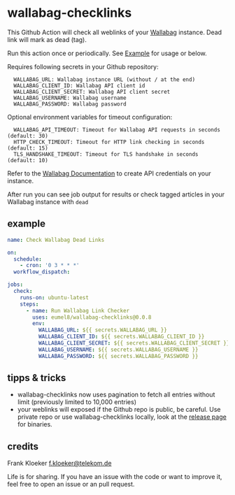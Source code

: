# wallabag-checklinks

This Github Action will check all weblinks of your [Wallabag](https://www.wallabag.org)  instance. Dead link will mark as dead (tag).

Run this action once or periodically. See [Example](./.github/workflows/wallabag-checklinks.yml) for usage or below.

Requires following secrets in your Github repository:

```
  WALLABAG_URL: Wallabag instance URL (without / at the end)
  WALLABAG_CLIENT_ID: Wallabag API client id
  WALLABAG_CLIENT_SECRET: Wallabag API client secret
  WALLABAG_USERNAME: Wallabag username
  WALLABAG_PASSWORD: Wallabag password
```

Optional environment variables for timeout configuration:

```
  WALLABAG_API_TIMEOUT: Timeout for Wallabag API requests in seconds (default: 30)
  HTTP_CHECK_TIMEOUT: Timeout for HTTP link checking in seconds (default: 15)
  TLS_HANDSHAKE_TIMEOUT: Timeout for TLS handshake in seconds (default: 10)
```

Refer to the [Wallabag Documentation](https://doc.wallabag.org/developer/api/oauth/) to create API credentials on your instance.

After run you can see job output for results or check tagged articles in your Wallabag instance with `dead`

## example

```yaml
name: Check Wallabag Dead Links

on:
  schedule:
    - cron: '0 3 * * *'
  workflow_dispatch:

jobs:
  check:
    runs-on: ubuntu-latest
    steps:
      - name: Run Wallabag Link Checker
        uses: eumel8/wallabag-checklinks@0.0.8
        env:
          WALLABAG_URL: ${{ secrets.WALLABAG_URL }}
          WALLABAG_CLIENT_ID: ${{ secrets.WALLABAG_CLIENT_ID }}
          WALLABAG_CLIENT_SECRET: ${{ secrets.WALLABAG_CLIENT_SECRET }}
          WALLABAG_USERNAME: ${{ secrets.WALLABAG_USERNAME }}
          WALLABAG_PASSWORD: ${{ secrets.WALLABAG_PASSWORD }}
```

## tipps & tricks

* wallabag-checklinks now uses pagination to fetch all entries without limit (previously limited to 10,000 entries)
* your weblinks will exposed if the Github repo is public, be careful. Use private repo or use wallabag-checklinks locally, look at the [release page](https://github.com/eumel8/wallabag-checklinks/releases) for binaries.

## credits

Frank Kloeker f.kloeker@telekom.de

Life is for sharing. If you have an issue with the code or want to improve it, feel free to open an issue or an pull request.
